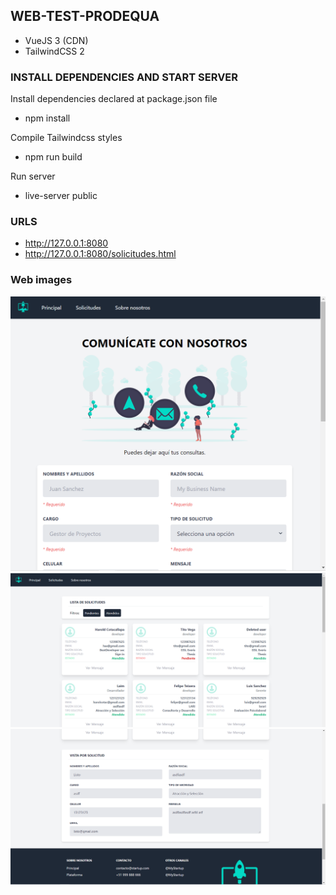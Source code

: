 ## WEB-TEST-PRODEQUA

- VueJS 3 (CDN)
- TailwindCSS 2

### INSTALL DEPENDENCIES AND START SERVER
Install dependencies declared at package.json file
- npm install

Compile Tailwindcss styles
- npm run build

Run server
- live-server public

### URLS
- http://127.0.0.1:8080
- http://127.0.0.1:8080/solicitudes.html

### Web images

![Principal page](https://github.com/HaroldEnrique/web-test-prodequa/blob/main/public/static/images/web_3.png "principal page")
![Solicitud page](https://github.com/HaroldEnrique/web-test-prodequa/blob/main/public/static/images/web_1.png "solicitud page")
![Solicitud view](https://github.com/HaroldEnrique/web-test-prodequa/blob/main/public/static/images/web_2.png "solicitud view")
